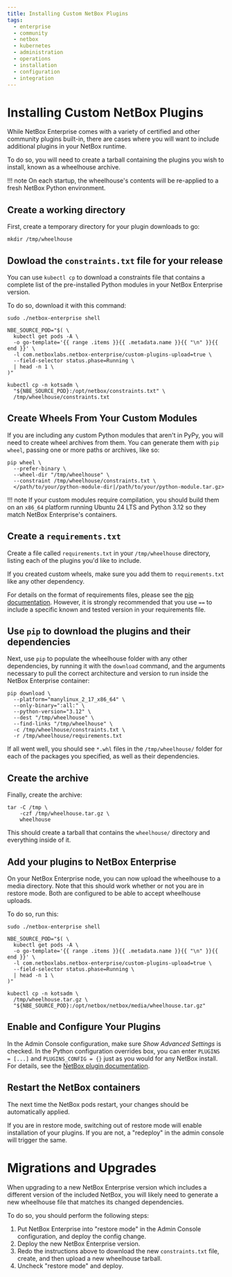 ```yaml
---
title: Installing Custom NetBox Plugins
tags:
  - enterprise
  - community
  - netbox
  - kubernetes
  - administration
  - operations
  - installation
  - configuration
  - integration
---
```


# Installing Custom NetBox Plugins

While NetBox Enterprise comes with a variety of certified and other community plugins built-in, there are cases where you will want to include additional plugins in your NetBox runtime.

To do so, you will need to create a tarball containing the plugins you wish to install, known as a wheelhouse archive.

!!! note
    On each startup, the wheelhouse's contents will be re-applied to a fresh NetBox Python environment.

## Create a working directory

First, create a temporary directory for your plugin downloads to go:

```{.bash}
mkdir /tmp/wheelhouse
```

## Dowload the `constraints.txt` file for your release

You can use `kubectl cp` to download a constraints file that contains a complete list of the pre-installed Python modules in your NetBox Enterprise version.

To do so, download it with this command:

```{.bash}
sudo ./netbox-enterprise shell

NBE_SOURCE_POD="$( \
  kubectl get pods -A \
  -o go-template='{{ range .items }}{{ .metadata.name }}{{ "\n" }}{{ end }}' \
  -l com.netboxlabs.netbox-enterprise/custom-plugins-upload=true \
  --field-selector status.phase=Running \
  | head -n 1 \
)"

kubectl cp -n kotsadm \
  "${NBE_SOURCE_POD}:/opt/netbox/constraints.txt" \
  /tmp/wheelhouse/constraints.txt
```

## Create Wheels From Your Custom Modules

If you are including any custom Python modules that aren't in PyPy, you will need to create wheel archives from them.
You can generate them with `pip wheel`, passing one or more paths or archives, like so:

```{.bash}
pip wheel \
  --prefer-binary \
  --wheel-dir "/tmp/wheelhouse" \
  --constraint /tmp/wheelhouse/constraints.txt \
  </path/to/your/python-module-dir|/path/to/your/python-module.tar.gz>
```

!!! note
    If your custom modules require compilation, you should build them on an `x86_64` platform running Ubuntu 24 LTS and Python 3.12 so they match NetBox Enterprise's containers.

## Create a `requirements.txt`

Create a file called `requirements.txt` in your `/tmp/wheelhouse` directory, listing each of the plugins you'd like to include.

If you created custom wheels, make sure you add them to `requirements.txt` like any other dependency.

For details on the format of requirements files, please see the [pip documentation](https://pip.pypa.io/en/stable/reference/requirements-file-format/).
However, it is strongly recommended that you use `==` to include a specific known and tested version in your requirements file.

## Use `pip` to download the plugins and their dependencies

Next, use `pip` to populate the wheelhouse folder with any other dependencies, by running it with the `download` command, and the arguments necessary to pull the correct architecture and version to run inside the NetBox Enterprise container:

```{.bash}
pip download \
  --platform="manylinux_2_17_x86_64" \
  --only-binary=":all:" \
  --python-version="3.12" \
  --dest "/tmp/wheelhouse" \
  --find-links "/tmp/wheelhouse" \
  -c /tmp/wheelhouse/constraints.txt \
  -r /tmp/wheelhouse/requirements.txt
```

If all went well, you should see `*.whl` files in the `/tmp/wheelhouse/` folder for each of the packages you specified, as well as their dependencies.

## Create the archive

Finally, create the archive:

```{.bash}
tar -C /tmp \
    -czf /tmp/wheelhouse.tar.gz \
    wheelhouse
```

This should create a tarball that contains the `wheelhouse/` directory and everything inside of it.

## Add your plugins to NetBox Enterprise

On your NetBox Enterprise node, you can now upload the wheelhouse to a media directory.
Note that this should work whether or not you are in restore mode.
Both are configured to be able to accept wheelhouse uploads.

To do so, run this:

```{.bash}
sudo ./netbox-enterprise shell

NBE_SOURCE_POD="$( \
  kubectl get pods -A \
  -o go-template='{{ range .items }}{{ .metadata.name }}{{ "\n" }}{{ end }}' \
  -l com.netboxlabs.netbox-enterprise/custom-plugins-upload=true \
  --field-selector status.phase=Running \
  | head -n 1 \
)"

kubectl cp -n kotsadm \
  /tmp/wheelhouse.tar.gz \
  "${NBE_SOURCE_POD}:/opt/netbox/netbox/media/wheelhouse.tar.gz"
```

## Enable and Configure Your Plugins

In the Admin Console configuration, make sure _Show Advanced Settings_ is checked.
In the Python configuration overrides box, you can enter `PLUGINS = [...]` and `PLUGINS_CONFIG = {}` just as you would for any NetBox install.
For details, see the [NetBox plugin documentation](https://netboxlabs.com/docs/netbox/en/stable/configuration/plugins/).

## Restart the NetBox containers

The next time the NetBox pods restart, your changes should be automatically applied.

If you are in restore mode, switching out of restore mode will enable installation of your plugins.
If you are not, a "redeploy" in the admin console will trigger the same.

# Migrations and Upgrades

When upgrading to a new NetBox Enterprise version which includes a different version of the included NetBox, you will likely need to generate a new wheelhouse file that matches its changed dependencies.

To do so, you should perform the following steps:

1. Put NetBox Enterprise into "restore mode" in the Admin Console configuration, and deploy the config change.
2. Deploy the new NetBox Enterprise version.
3. Redo the instructions above to download the new `constraints.txt` file, create, and then upload a new wheelhouse tarball.
4. Uncheck "restore mode" and deploy.
